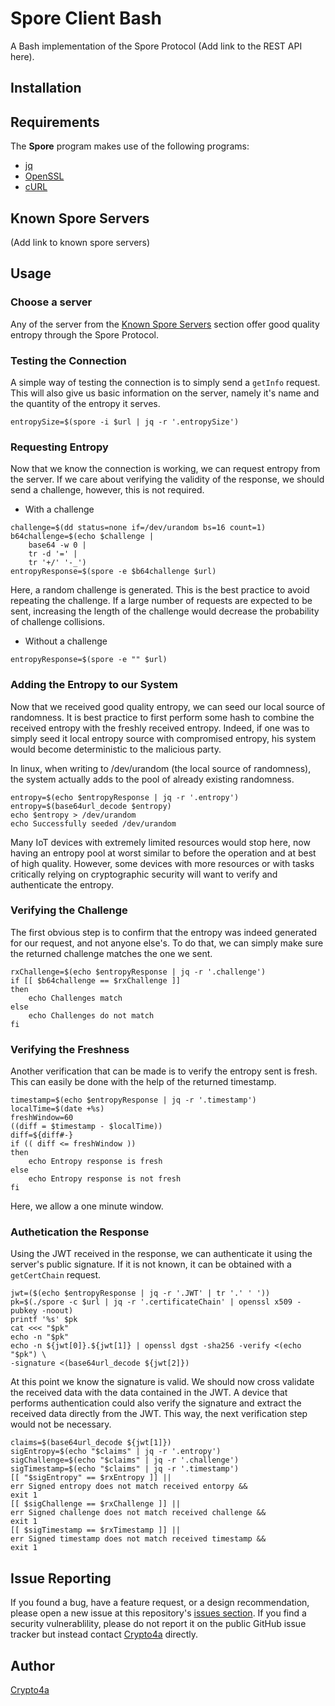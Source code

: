 # Spore Client Bash
A Bash implementation of the Spore Protocol (Add link to the REST API here).

## Installation

## Requirements
The **Spore** program makes use of the following programs:
- [jq](https://stedolan.github.io/jq/)
- [OpenSSL](https://www.openssl.org/)
- [cURL](https://curl.haxx.se/)

## Known Spore Servers<a name="known-spore-servers">
(Add link to known spore servers)

## Usage
### Choose a server
Any of the server from the [Known Spore Servers](#known-spore-servers) section offer good quality entropy through the Spore Protocol.

### Testing the Connection
A simple way of testing the connection is to simply send a `getInfo` request. This will also give us basic information on the server, namely it's name and the quantity of the entropy it serves.
```
entropySize=$(spore -i $url | jq -r '.entropySize')
```

### Requesting Entropy
Now that we know the connection is working, we can request entropy from the server. If we care about verifying the validity of the response, we should send a challenge, however, this is not required.

- With a challenge
```
challenge=$(dd status=none if=/dev/urandom bs=16 count=1)
b64challenge=$(echo $challenge | 
    base64 -w 0 | 
    tr -d '=' | 
    tr '+/' '-_')
entropyResponse=$(spore -e $b64challenge $url)
```
Here, a random challenge is generated. This is the best practice to avoid repeating the challenge. If a large number of requests are expected to be sent, increasing the length of the challenge would decrease the probability of challenge collisions.

- Without a challenge 
```
entropyResponse=$(spore -e "" $url)
```

### Adding the Entropy to our System
Now that we received good quality entropy, we can seed our local source of randomness. It is best practice to first perform some hash to combine the received entropy with the freshly received entropy. Indeed, if one was to simply seed it local entropy source with compromised entropy, his system would become deterministic to the malicious party. 

In linux, when writing to /dev/urandom (the local source of randomness), the system actually adds to the pool of already existing randomness.
```
entropy=$(echo $entropyResponse | jq -r '.entropy')
entropy=$(base64url_decode $entropy)
echo $entropy > /dev/urandom
echo Successfully seeded /dev/urandom
```

Many IoT devices with extremely limited resources would stop here, now having an entropy pool at worst similar to before the operation and at best of high quality. However, some devices with more resources or with tasks critically relying on cryptographic security will want to verify and authenticate the entropy.

### Verifying the Challenge
The first obvious step is to confirm that the entropy was indeed generated for our request, and not anyone else's. To do that, we can simply make sure the returned challenge matches the one we sent.
```
rxChallenge=$(echo $entropyResponse | jq -r '.challenge')
if [[ $b64challenge == $rxChallenge ]]
then
    echo Challenges match
else
    echo Challenges do not match
fi
```

### Verifying the Freshness
Another verification that can be made is to verify the entropy sent is fresh. This can easily be done with the help of the returned timestamp.
```
timestamp=$(echo $entropyResponse | jq -r '.timestamp')
localTime=$(date +%s)
freshWindow=60
((diff = $timestamp - $localTime))
diff=${diff#-}
if (( diff <= freshWindow ))
then
    echo Entropy response is fresh
else
    echo Entropy response is not fresh
fi
```

Here, we allow a one minute window.

### Authetication the Response
Using the JWT received in the response, we can authenticate it using the server's public signature. If it is not known, it can be obtained with a `getCertChain` request.
```
jwt=($(echo $entropyResponse | jq -r '.JWT' | tr '.' ' '))
pk=$(./spore -c $url | jq -r '.certificateChain' | openssl x509 -pubkey -noout)
printf '%s' $pk
cat <<< "$pk"
echo -n "$pk"
echo -n ${jwt[0]}.${jwt[1]} | openssl dgst -sha256 -verify <(echo "$pk") \
-signature <(base64url_decode ${jwt[2]})
```

At this point we know the signature is valid. We should now cross validate the 
received data with the data contained in the JWT. A device that performs 
authentication could also verify the signature and extract the received data
directly from the JWT. This way, the next verification step would not be 
necessary.
```
claims=$(base64url_decode ${jwt[1]})
sigEntropy=$(echo "$claims" | jq -r '.entropy')
sigChallenge=$(echo "$claims" | jq -r '.challenge')
sigTimestamp=$(echo "$claims" | jq -r '.timestamp')
[[ "$sigEntropy" == $rxEntropy ]] || 
err Signed entropy does not match received entorpy && 
exit 1
[[ $sigChallenge == $rxChallenge ]] ||
err Signed challenge does not match received challenge &&
exit 1
[[ $sigTimestamp == $rxTimestamp ]] ||
err Signed timestamp does not match received timestamp &&
exit 1
```

## Issue Reporting
If you found a bug, have a feature request, or a design recommendation, please open a new issue at this repository's [issues section](https://github.com/crypto4a/spore-client-bash/issues). If you find a security vulnerablility, please do not report it on the public GitHub issue tracker but instead contact [Crypto4a](https://crypto4a.com/contact-crypto4a/) directly.

## Author
[Crypto4a](https://crypto4a.com/)
